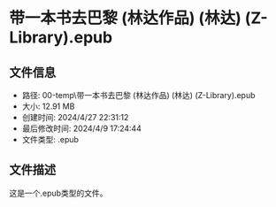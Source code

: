 ﻿# 带一本书去巴黎 (林达作品) (林达) (Z-Library).epub

## 文件信息
- 路径: 00-temp\带一本书去巴黎 (林达作品) (林达) (Z-Library).epub
- 大小: 12.91 MB
- 创建时间: 2024/4/27 22:31:12
- 最后修改时间: 2024/4/9 17:24:44
- 文件类型: .epub

## 文件描述
这是一个.epub类型的文件。

